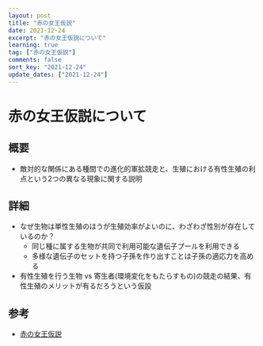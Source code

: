 ```yaml
---
layout: post
title: "赤の女王仮説"
date: 2021-12-24
excerpt: "赤の女王仮説について"
learning: true
tag: ["赤の女王仮説"]
comments: false
sort_key: "2021-12-24"
update_dates: ["2021-12-24"]
---
```


# 赤の女王仮説について

## 概要
 - 敵対的な関係にある種間での進化的軍拡競走と、生殖における有性生殖の利点という2つの異なる現象に関する説明

## 詳細
 - なぜ生物は単性生殖のほうが生殖効率がよいのに、わざわざ性別が存在しているのか？
   - 同じ種に属する生物が共同で利用可能な遺伝子プールを利用できる
   - 多様な遺伝子のセットを持つ子孫を作り出すことは子孫の適応力を高める
 - 有性生殖を行う生物 vs 寄生者(環境変化をもたらすもの)の競走の結果、有性生殖のメリットが有るだろうという仮設

## 参考
 - [赤の女王仮説](https://ja.wikipedia.org/wiki/%E8%B5%A4%E3%81%AE%E5%A5%B3%E7%8E%8B%E4%BB%AE%E8%AA%AC)
